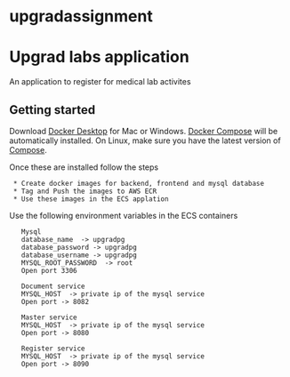 # upgradassignment
# Upgrad labs application

An application to register for medical lab activites

## Getting started

Download [Docker Desktop](https://www.docker.com/products/docker-desktop) for Mac or Windows. [Docker Compose](https://docs.docker.com/compose) will be automatically installed. On Linux, make sure you have the latest version of [Compose](https://docs.docker.com/compose/install/).

Once these are installed follow the steps
```
 * Create docker images for backend, frontend and mysql database
 * Tag and Push the images to AWS ECR
 * Use these images in the ECS applation
 ```
 Use the following environment variables in the ECS containers
 ```
    Mysql
    database_name  -> upgradpg
    database_password -> upgradpg
    database_username -> upgradpg
    MYSQL_ROOT_PASSWORD	 -> root
    Open port 3306

    Document service
    MYSQL_HOST	-> private ip of the mysql service
    Open port -> 8082

    Master service
    MYSQL_HOST	-> private ip of the mysql service
    Open port -> 8080

    Register service
    MYSQL_HOST	-> private ip of the mysql service
    Open port -> 8090
``` 
